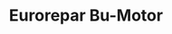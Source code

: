 ---
title: "Eurorepar Bu-Motor"
url: /burgos/eurorepar-bu-motor/
shop: reparación de automóviles
---